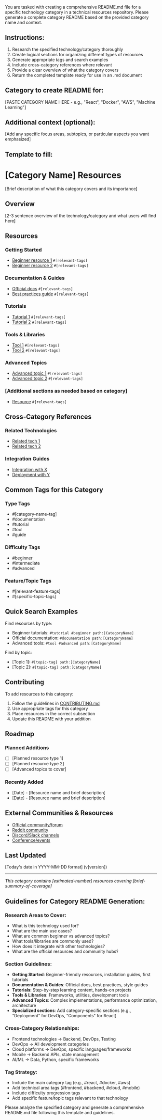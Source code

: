 You are tasked with creating a comprehensive README.md file for a specific technology category in a technical resources repository. Please generate a complete category README based on the provided category name and context.

## Instructions:
1. Research the specified technology/category thoroughly
2. Create logical sections for organizing different types of resources
3. Generate appropriate tags and search examples
4. Include cross-category references where relevant
5. Provide a clear overview of what the category covers
6. Return the completed template ready for use in an .md document

## Category to create README for:
[PASTE CATEGORY NAME HERE - e.g., "React", "Docker", "AWS", "Machine Learning"]

## Additional context (optional):
[Add any specific focus areas, subtopics, or particular aspects you want emphasized]

## Template to fill:

# [Category Name] Resources

[Brief description of what this category covers and its importance]

## Overview

[2-3 sentence overview of the technology/category and what users will find here]

## Resources

### Getting Started
- [Beginner resource 1](./resources/resource-name.md) `#[relevant-tags]`
- [Beginner resource 2](./resources/resource-name.md) `#[relevant-tags]`

### Documentation & Guides
- [Official docs](./resources/resource-name.md) `#[relevant-tags]`
- [Best practices guide](./resources/resource-name.md) `#[relevant-tags]`

### Tutorials
- [Tutorial 1](./resources/resource-name.md) `#[relevant-tags]`
- [Tutorial 2](./resources/resource-name.md) `#[relevant-tags]`

### Tools & Libraries
- [Tool 1](./resources/resource-name.md) `#[relevant-tags]`
- [Tool 2](./resources/resource-name.md) `#[relevant-tags]`

### Advanced Topics
- [Advanced topic 1](./resources/resource-name.md) `#[relevant-tags]`
- [Advanced topic 2](./resources/resource-name.md) `#[relevant-tags]`

### [Additional sections as needed based on category]
- [Resource](./resources/resource-name.md) `#[relevant-tags]`

## Cross-Category References

### Related Technologies
- [Related tech 1](../CategoryName/resources/related-resource.md)
- [Related tech 2](../CategoryName/resources/related-resource.md)

### Integration Guides
- [Integration with X](../CategoryName/resources/integration-guide.md)
- [Deployment with Y](../CategoryName/resources/deployment-guide.md)

## Common Tags for this Category

### Type Tags
- #[category-name-tag]
- #documentation
- #tutorial
- #tool
- #guide

### Difficulty Tags
- #beginner
- #intermediate
- #advanced

### Feature/Topic Tags
- #[relevant-feature-tags]
- #[specific-topic-tags]

## Quick Search Examples

Find resources by type:
- Beginner tutorials: `#tutorial #beginner path:[CategoryName]`
- Official documentation: `#documentation path:[CategoryName]`
- Advanced tools: `#tool #advanced path:[CategoryName]`

Find by topic:
- [Topic 1]: `#[topic-tag] path:[CategoryName]`
- [Topic 2]: `#[topic-tag] path:[CategoryName]`

## Contributing

To add resources to this category:
1. Follow the guidelines in [CONTRIBUTING.md](../CONTRIBUTING.md)
2. Use appropriate tags for this category
3. Place resources in the correct subsection
4. Update this README with your addition

## Roadmap

### Planned Additions
- [ ] [Planned resource type 1]
- [ ] [Planned resource type 2]
- [ ] [Advanced topics to cover]

### Recently Added
- [Date] - [Resource name and brief description]
- [Date] - [Resource name and brief description]

## External Communities & Resources

- [Official community/forum](url)
- [Reddit community](url)
- [Discord/Slack channels](url)
- [Conference/events](url)

## Last Updated
[Today's date in YYYY-MM-DD format] (v[version])

---
*This category contains [estimated-number] resources covering [brief-summary-of-coverage]*

## Guidelines for Category README Generation:

### Research Areas to Cover:
- What is this technology used for?
- What are the main use cases?
- What are common beginner vs advanced topics?
- What tools/libraries are commonly used?
- How does it integrate with other technologies?
- What are the official resources and community hubs?

### Section Guidelines:
- **Getting Started**: Beginner-friendly resources, installation guides, first tutorials
- **Documentation & Guides**: Official docs, best practices, style guides
- **Tutorials**: Step-by-step learning content, hands-on projects
- **Tools & Libraries**: Frameworks, utilities, development tools
- **Advanced Topics**: Complex implementations, performance optimization, architecture
- **Specialized sections**: Add category-specific sections (e.g., "Deployment" for DevOps, "Components" for React)

### Cross-Category Relationships:
- Frontend technologies → Backend, DevOps, Testing
- DevOps → All development categories
- Cloud platforms → DevOps, specific languages/frameworks
- Mobile → Backend APIs, state management
- AI/ML → Data, Python, specific frameworks

### Tag Strategy:
- Include the main category tag (e.g., #react, #docker, #aws)
- Add technical area tags (#frontend, #backend, #cloud, #mobile)
- Include difficulty progression tags
- Add specific feature/topic tags relevant to that technology

Please analyze the specified category and generate a comprehensive README.md file following this template and guidelines.